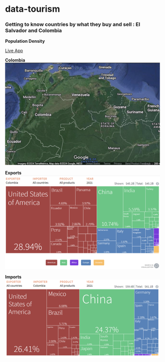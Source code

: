 # data-tourism
### Getting to know countries by what they buy and sell : El Salvador and Colombia

**Population Density**

[Live App](https://data-tourism-app.streamlit.app/)

**Colombia**
![goog map](image.png)

**Exports**
![exports](image-1.png)

**Imports**
![imports](image-2.png)

